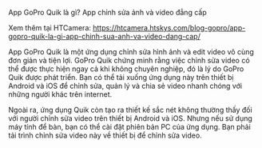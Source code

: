 App GoPro Quik là gì? App chỉnh sửa ảnh và video đẳng cấp

Xem thêm tại HTCamera: https://htcamera.htskys.com/blog-gopro/app-gopro-quik-la-gi-app-chinh-sua-anh-va-video-dang-cap/

App GoPro Quik là một ứng dụng chỉnh sửa hình ảnh và edit video vô cùng đơn giản và tiện lợi. GoPro Quik chứng minh rằng việc chỉnh sửa video có thể được thực hiện ngay cả khi không chuyên nghiệp, đó là lý do GoPro Quik được phát triển. Bạn có thể tải xuống ứng dụng này trên thiết bị Android và iOS để chỉnh sửa, quản lý và chia sẻ video nhanh chóng với những người khác trên internet.

Ngoài ra, ứng dụng Quik còn tạo ra thiết kế sắc nét không thường thấy đối với người chỉnh sửa video trên thiết bị Android và iOS. Nhưng nếu sử dụng máy tính để bàn, bạn có thể cài đặt phiên bản PC của ứng dụng. Bạn phải tải trình chỉnh sửa video này về thiết bị để chỉnh sửa video.

